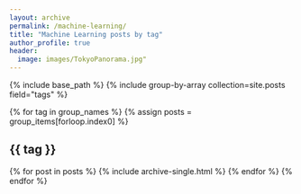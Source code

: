 ```yaml
---
layout: archive
permalink: /machine-learning/
title: "Machine Learning posts by tag"
author_profile: true
header:
  image: images/TokyoPanorama.jpg"
---
```


{% include base_path %}
{% include group-by-array collection=site.posts field="tags" %}

{% for tag in group_names %}
  {% assign posts = group_items[forloop.index0] %}
  <h2 id="{{ tag | slugify }}" class="archive__subtitle">{{ tag }}</h2>
  {% for post in posts %}
    {% include archive-single.html %}
  {% endfor %}
{% endfor %}
